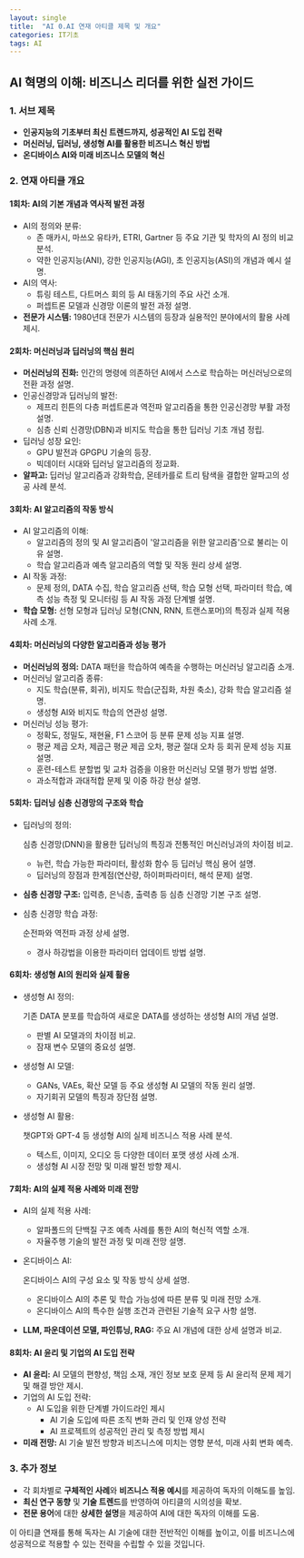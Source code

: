 ```yaml
---
layout: single
title:  "AI 0.AI 연재 아티클 제목 및 개요"
categories: IT기초
tags: AI
---
```




## AI 혁명의 이해: 비즈니스 리더를 위한 실전 가이드

### 1. 서브 제목

- **인공지능의 기초부터 최신 트렌드까지, 성공적인 AI 도입 전략**
- **머신러닝, 딥러닝, 생성형 AI를 활용한 비즈니스 혁신 방법**
- **온디바이스 AI와 미래 비즈니스 모델의 혁신**

### 2. 연재 아티클 개요

#### 1회차: AI의 기본 개념과 역사적 발전 과정

- AI의 정의와 분류:
  - 존 매카시, 마쓰오 유타카, ETRI, Gartner 등 주요 기관 및 학자의 AI 정의 비교 분석.
  - 약한 인공지능(ANI), 강한 인공지능(AGI), 초 인공지능(ASI)의 개념과 예시 설명.
- AI의 역사:
  - 튜링 테스트, 다트머스 회의 등 AI 태동기의 주요 사건 소개.
  - 퍼셉트론 모델과 신경망 이론의 발전 과정 설명.
- **전문가 시스템:** 1980년대 전문가 시스템의 등장과 실용적인 분야에서의 활용 사례 제시.

#### 2회차: 머신러닝과 딥러닝의 핵심 원리

- **머신러닝의 진화:** 인간의 명령에 의존하던 AI에서 스스로 학습하는 머신러닝으로의 전환 과정 설명.
- 인공신경망과 딥러닝의 발전:
  - 제프리 힌튼의 다층 퍼셉트론과 역전파 알고리즘을 통한 인공신경망 부활 과정 설명.
  - 심층 신뢰 신경망(DBN)과 비지도 학습을 통한 딥러닝 기초 개념 정립.
- 딥러닝 성장 요인:
  - GPU 발전과 GPGPU 기술의 등장.
  - 빅데이터 시대와 딥러닝 알고리즘의 정교화.
- **알파고:** 딥러닝 알고리즘과 강화학습, 몬테카를로 트리 탐색을 결합한 알파고의 성공 사례 분석.

#### 3회차: AI 알고리즘의 작동 방식

- AI 알고리즘의 이해:
  - 알고리즘의 정의 및 AI 알고리즘이 '알고리즘을 위한 알고리즘'으로 불리는 이유 설명.
  - 학습 알고리즘과 예측 알고리즘의 역할 및 작동 원리 상세 설명.
- AI 작동 과정:
  - 문제 정의, DATA 수집, 학습 알고리즘 선택, 학습 모형 선택, 파라미터 학습, 예측 성능 측정 및 모니터링 등 AI 작동 과정 단계별 설명.
- **학습 모형:** 선형 모형과 딥러닝 모형(CNN, RNN, 트랜스포머)의 특징과 실제 적용 사례 소개.

#### 4회차: 머신러닝의 다양한 알고리즘과 성능 평가

- **머신러닝의 정의:** DATA 패턴을 학습하여 예측을 수행하는 머신러닝 알고리즘 소개.
- 머신러닝 알고리즘 종류:
  - 지도 학습(분류, 회귀), 비지도 학습(군집화, 차원 축소), 강화 학습 알고리즘 설명.
  - 생성형 AI와 비지도 학습의 연관성 설명.
- 머신러닝 성능 평가:
  - 정확도, 정밀도, 재현율, F1 스코어 등 분류 문제 성능 지표 설명.
  - 평균 제곱 오차, 제곱근 평균 제곱 오차, 평균 절대 오차 등 회귀 문제 성능 지표 설명.
  - 훈련-테스트 분할법 및 교차 검증을 이용한 머신러닝 모델 평가 방법 설명.
  - 과소적합과 과대적합 문제 및 이중 하강 현상 설명.

#### 5회차: 딥러닝 심층 신경망의 구조와 학습

- 딥러닝의 정의:

   심층 신경망(DNN)을 활용한 딥러닝의 특징과 전통적인 머신러닝과의 차이점 비교.

  - 뉴런, 학습 가능한 파라미터, 활성화 함수 등 딥러닝 핵심 용어 설명.
  - 딥러닝의 장점과 한계점(연산량, 하이퍼파라미터, 해석 문제) 설명.

- **심층 신경망 구조:** 입력층, 은닉층, 출력층 등 심층 신경망 기본 구조 설명.

- 심층 신경망 학습 과정:

   순전파와 역전파 과정 상세 설명.

  - 경사 하강법을 이용한 파라미터 업데이트 방법 설명.

#### 6회차: 생성형 AI의 원리와 실제 활용

- 생성형 AI 정의:

   기존 DATA 분포를 학습하여 새로운 DATA를 생성하는 생성형 AI의 개념 설명.

  - 판별 AI 모델과의 차이점 비교.
  - 잠재 변수 모델의 중요성 설명.

- 생성형 AI 모델:

  - GANs, VAEs, 확산 모델 등 주요 생성형 AI 모델의 작동 원리 설명.
  - 자기회귀 모델의 특징과 장단점 설명.

- 생성형 AI 활용:

   챗GPT와 GPT-4 등 생성형 AI의 실제 비즈니스 적용 사례 분석.

  - 텍스트, 이미지, 오디오 등 다양한 데이터 포맷 생성 사례 소개.
  - 생성형 AI 시장 전망 및 미래 발전 방향 제시.

#### 7회차: AI의 실제 적용 사례와 미래 전망

- AI의 실제 적용 사례:

  - 알파폴드의 단백질 구조 예측 사례를 통한 AI의 혁신적 역할 소개.
  - 자율주행 기술의 발전 과정 및 미래 전망 설명.

- 온디바이스 AI:

   온디바이스 AI의 구성 요소 및 작동 방식 상세 설명.

  - 온디바이스 AI의 추론 및 학습 가능성에 따른 분류 및 미래 전망 소개.
  - 온디바이스 AI의 특수한 실행 조건과 관련된 기술적 요구 사항 설명.

- **LLM, 파운데이션 모델, 파인튜닝, RAG:** 주요 AI 개념에 대한 상세 설명과 비교.

#### 8회차: AI 윤리 및 기업의 AI 도입 전략

- **AI 윤리:** AI 모델의 편향성, 책임 소재, 개인 정보 보호 문제 등 AI 윤리적 문제 제기 및 해결 방안 제시.
- 기업의 AI 도입 전략:
  - AI 도입을 위한 단계별 가이드라인 제시
    - AI 기술 도입에 따른 조직 변화 관리 및 인재 양성 전략
    - AI 프로젝트의 성공적인 관리 및 측정 방법 제시
- **미래 전망:** AI 기술 발전 방향과 비즈니스에 미치는 영향 분석, 미래 사회 변화 예측.

### 3. 추가 정보

- 각 회차별로 **구체적인 사례**와 **비즈니스 적용 예시**를 제공하여 독자의 이해도를 높임.
- **최신 연구 동향** 및 **기술 트렌드**를 반영하여 아티클의 시의성을 확보.
- **전문 용어**에 대한 **상세한 설명**을 제공하여 AI에 대한 독자의 이해를 도움.

이 아티클 연재를 통해 독자는 AI 기술에 대한 전반적인 이해를 높이고, 이를 비즈니스에 성공적으로 적용할 수 있는 전략을 수립할 수 있을 것입니다.
